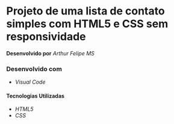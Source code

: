 # Projeto de uma lista de contato simples com HTML5 e CSS sem responsividade

**Desenvolvido por** *Arthur Felipe MS*

### Desenvolvido com
* *Visual Code*

#### Tecnologias Utilizadas
* *HTML5*
* *CSS*
